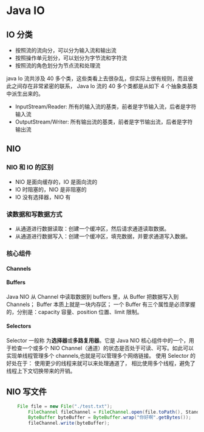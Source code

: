 # Java IO

## IO 分类

- 按照流的流向分，可以分为输入流和输出流
- 按照操作单元划分，可以划分为字节流和字符流
- 按照流的角色划分为节点流和处理流

java Io 流共涉及 40 多个类，这些类看上去很杂乱，但实际上很有规则，而且彼此之间存在非常紧密的联系， Java Io 流的 40 多个类都是从如下 4 个抽象类基类中派生出来的。

- InputStream/Reader: 所有的输入流的基类，前者是字节输入流，后者是字符输入流
- OutputStream/Writer: 所有输出流的基类，前者是字节输出流，后者是字符输出流

## NIO

### NIO 和 IO 的区别

- NIO 是面向缓存的，IO 是面向流的
- IO 时阻塞的，NIO 是非阻塞的
- IO 没有选择器，NIO 有

### 读数据和写数据方式

- 从通道进行数据读取：创建一个缓冲区，然后请求通道读取数据。
- 从通道进行数据写入：创建一个缓冲区，填充数据，并要求通道写入数据。

### 核心组件

#### Channels

#### Buffers

Java NIO 从 Channel 中读取数据到 buffers 里，从 Buffer 把数据写入到 Channels；
Buffer 本质上就是一块内存区；
一个 Buffer 有三个属性是必须掌握的，分别是：capacity 容量、position 位置、limit 限制。

#### Selectors

Selector 一般称 为**选择器**或**多路复用器**。它是 Java NIO 核心组件中的一个，用于检查一个或多个 NIO Channel（通道）的状态是否处于可读、可写。如此可以实现单线程管理多个 channels,也就是可以管理多个网络链接。
使用 Selector 的好处在于： 使用更少的线程来就可以来处理通道了， 相比使用多个线程，避免了线程上下文切换带来的开销。

## NIO 写文件

```java
    File file = new File("./test.txt");
        FileChannel fileChannel = FileChannel.open(file.toPath(), StandardOpenOption.CREATE, StandardOpenOption.WRITE);
        ByteBuffer byteBuffer = ByteBuffer.wrap("你好啊".getBytes());
        fileChannel.write(byteBuffer);
```

